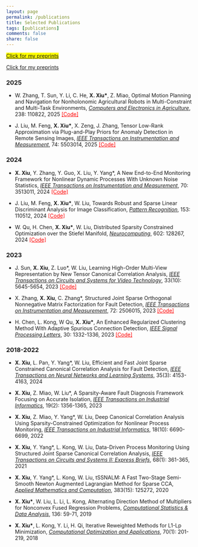 ```yaml
---
layout: page
permalink: /publications
title: Selected Publications
tags: [publications]
comments: false
share: false
---
```


<span style="background-color: yellow;"> <a href="https://arxiv.org/search/?query=xiu%2C+xianchao&searchtype=all&abstracts=show&order=-announced_date_first&size=50" class="textlink" target="_blank"> Click for my preprints </a>  </span>



<a href="https://arxiv.org/search/?query=xiu%2C+xianchao&searchtype=all&abstracts=show&order=-announced_date_first&size=50" class="textlink" target="_blank"> Click for my preprints </a> <br>


### 2025

* W. Zhang, T. Sun, Y. Li, C. He, <b>X. Xiu*</b>, Z. Miao, Optimal Motion Planning and Navigation for Nonholonomic Agricultural Robots in Multi-Constraint and Multi-Task Environments, <i><a href="https://doi.org/10.1016/j.compag.2025.110822" class="textlink" target="_blank">Computers and Electronics in Agriculture</a></i>, 238: 110822, 2025 <a href="https://github.com/xianchaoxiu/MPAR" class="textlink" target="_blank" style="color: red;">[Code]</a>

* J. Liu, M. Feng, <b>X. Xiu*</b>, X. Zeng, J. Zhang, Tensor Low-Rank Approximation via Plug-and-Play Priors for Anomaly Detection in Remote Sensing Images, <i><a href="https://ieeexplore.ieee.org/document/10935754" class="textlink" target="_blank">IEEE Transactions on Instrumentation and Measurement</a></i>, 74: 5503014, 2025 <a href="https://github.com/xianchaoxiu/PnP-TLRA" class="textlink" target="_blank" style="color: red;">[Code]</a>


### 2024

* <b>X. Xiu</b>, Y. Zhang, Y. Guo, X. Liu, Y. Yang*, A New End-to-End Monitoring Framework for Nonlinear Dynamic Processes With Unknown Noise Statistics, <i><a href="https://ieeexplore.ieee.org/abstract/document/10464356" class="textlink" target="_blank">IEEE Transactions on Instrumentation and Measurement</a></i>, 70: 3513011, 2024 <a href="https://github.com/xianchaoxiu/DRNN" class="textlink" target="_blank" style="color: red;">[Code]</a>

* J. Liu, M. Feng, <b>X. Xiu*</b>, W. Liu, Towards Robust and Sparse Linear Discriminant Analysis for Image Classification, <i><a href="https://doi.org/10.1016/j.patcog.2024.110512" class="textlink" target="_blank">Pattern Recognition</a></i>, 153: 110512, 2024 <a href="https://github.com/EMXlight/RSLDAplus" class="textlink" target="_blank" style="color: red;">[Code]</a>

* W. Qu, H. Chen, <b>X. Xiu*</b>, W. Liu, Distributed Sparsity Constrained Optimization over the Stiefel Manifold, <i><a href="https://doi.org/10.1016/j.neucom.2024.128267" class="textlink" target="_blank">Neurocomputing</a></i>, 602: 128267, 2024 <a href="https://github.com/wtqu/DREAM" class="textlink" target="_blank" style="color: red;">[Code]</a>



### 2023

* J. Sun, <b>X. Xiu</b>, Z. Luo*, W. Liu, Learning High-Order Multi-View Representation by New Tensor Canonical Correlation Analysis, <i><a href="https://ieeexplore.ieee.org/abstract/document/10091146" class="textlink" target="_blank">IEEE Transactions on Circuits and Systems for Video Technology</a></i>, 33(10): 5645-5654, 2023  <a href="https://github.com/xianchaoxiu/TCCA" class="textlink" target="_blank" style="color: red;">[Code]</a>

* X. Zhang, <b>X. Xiu</b>, C. Zhang*, Structured Joint Sparse Orthogonal Nonnegative Matrix Factorization for Fault Detection, <i><a href="https://ieeexplore.ieee.org/abstract/document/10036023" class="textlink" target="_blank">IEEE Transactions on Instrumentation and Measurement</a></i>, 72: 2506015, 2023  <a href="https://github.com/xianchaoxiu/SJSONMF" class="textlink" target="_blank" style="color: red;">[Code]</a>

* H. Chen, L. Kong, W Qu, <b>X. Xiu*</b>, An Enhanced Regularized Clustering Method With Adaptive Spurious Connection Detection, <i><a href="https://ieeexplore.ieee.org/abstract/document/10252040" class="textlink" target="_blank">IEEE Signal Processing Letters</a></i>, 30: 1332-1336, 2023 <a href="https://github.com/xianchaoxiu/ERC" class="textlink" target="_blank" style="color: red;">[Code]</a>



### 2018-2022

* <b>X. Xiu</b>, L. Pan, Y. Yang*, W. Liu, Efficient and Fast Joint Sparse Constrained Canonical Correlation Analysis for Fault Detection, <i><a href="https://ieeexplore.ieee.org/document/9887978" class="textlink" target="_blank">IEEE Transactions on Neural Networks and Learning Systems</a></i>, 35(3): 4153-4163, 2024
  
* <b>X. Xiu</b>, Z. Miao, W. Liu*, A Sparsity-Aware Fault Diagnosis Framework Focusing on Accurate Isolation, <i><a href="https://ieeexplore.ieee.org/abstract/document/9788040" class="textlink" target="_blank">IEEE Transactions on Industrial Informatics</a></i>, 19(2): 1356-1365, 2023
  
* <b>X. Xiu</b>, Z. Miao, Y. Yang*, W. Liu, Deep Canonical Correlation Analysis Using Sparsity-Constrained Optimization for Nonlinear Process Monitoring, <i><a href="https://ieeexplore.ieee.org/document/9583864" class="textlink" target="_blank">IEEE Transactions on Industrial Informatics</a></i>, 18(10): 6690-6699, 2022
  
* <b>X. Xiu</b>, Y. Yang*, L. Kong, W. Liu, Data-Driven Process Monitoring Using Structured Joint Sparse Canonical Correlation Analysis, <i><a href="https://ieeexplore.ieee.org/abstract/document/9068308/" class="textlink" target="_blank">IEEE Transactions on Circuits and Systems II: Express Briefs</a></i>, 68(1): 361-365, 2021
  
* <b>X. Xiu</b>, Y. Yang*, L. Kong, W. Liu, tSSNALM: A Fast Two-Stage Semi-Smooth Newton Augmented Lagrangian Method for Sparse CCA, <i><a href="https://doi.org/10.1016/j.amc.2020.125272" class="textlink" target="_blank">Applied Mathematics and Computation</a></i>, 383(15): 125272, 2020
  
* <b>X. Xiu*</b>, W. Liu, L. Li, L. Kong, Alternating Direction Method of Multipliers for Nonconvex Fused Regression Problems, <i><a href="https://doi.org/10.1016/j.csda.2019.01.002" class="textlink" target="_blank">Computational Statistics & Data Analysis</a></i>, 136: 59-71, 2019
  
* <b>X. Xiu*</b>, L. Kong, Y. Li, H. Qi, Iterative Reweighted Methods for L1-Lp Minimization, <i><a href="https://link.springer.com/article/10.1007/s10589-017-9977-7" class="textlink" target="_blank">Computational Optimization and Applications</a></i>, 70(1): 201-219, 2018
